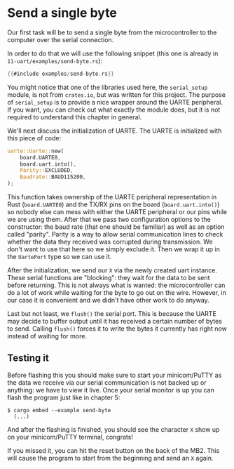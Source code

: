# Send a single byte

Our first task will be to send a single byte from the microcontroller to the computer over the
serial connection.

In order to do that we will use the following snippet (this one is already in
`11-uart/examples/send-byte.rs`):

``` rust
{{#include examples/send-byte.rs}}
```

You might notice that one of the libraries used here, the `serial_setup` module, is not from
`crates.io`, but was written for this project. The purpose of `serial_setup` is to provide a nice
wrapper around the UARTE peripheral. If you want, you can check out what exactly the module does,
but it is not required to understand this chapter in general.

We'll next discuss the initialization of UARTE. The UARTE is initialized with this piece of code:

```rs
uarte::Uarte::new(
    board.UARTE0,
    board.uart.into(),
    Parity::EXCLUDED,
    Baudrate::BAUD115200,
);
```

This function takes ownership of the UARTE peripheral representation in Rust (`board.UARTE0`) and
the TX/RX pins on the board (`board.uart.into()`) so nobody else can mess with either the UARTE
peripheral or our pins while we are using them. After that we pass two configuration options to the
constructor: the baud rate (that one should be familiar) as well as an option called "parity". Parity
is a way to allow serial communication lines to check whether the data they received was corrupted
during transmission. We don't want to use that here so we simply exclude it.  Then we wrap it up in
the `UartePort` type so we can use it.

After the initialization, we send our `X` via the newly created uart instance. These serial
functions are "blocking": they wait for the data to be sent before returning. This is not always
what is wanted: the microcontroller can do a lot of work while waiting for the byte to go out on the
wire. However, in our case it is convenient and we didn't have other work to do anyway.

Last but not least, we `flush()` the serial port. This is because the UARTE may decide to buffer
output until it has received a certain number of bytes to send.  Calling `flush()` forces it to
write the bytes it currently has right now instead of waiting for more.

## Testing it

Before flashing this you should make sure to start your minicom/PuTTY as the data we receive via our
serial communication is not backed up or anything: we have to view it live. Once your serial monitor
is up you can flash the program just like in chapter 5:

```
$ cargo embed --example send-byte
  (...)
```

And after the flashing is finished, you should see the character `X` show up on your minicom/PuTTY
terminal, congrats!

If you missed it, you can hit the reset button on the back of the MB2. This will cause the program
to start from the beginning and send an `X` again.
